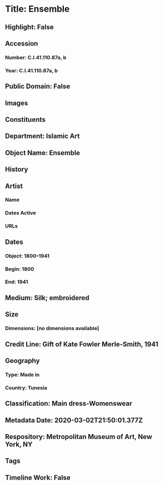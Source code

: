 # Title: Ensemble
## Highlight: False
## Accession
### Number: C.I.41.110.87a, b
### Year: C.I.41.110.87a, b
## Public Domain: False
## Images
## Constituents
## Department: Islamic Art
## Object Name: Ensemble
## History
## Artist
### Name
### Dates Active
### URLs
## Dates
### Object: 1800–1941
### Begin: 1800
### End: 1941
## Medium: Silk; embroidered
## Size
### Dimensions: [no dimensions available]
## Credit Line: Gift of Kate Fowler Merle-Smith, 1941
## Geography
### Type: Made in
### Country: Tunesia
## Classification: Main dress-Womenswear
## Metadata Date: 2020-03-02T21:50:01.377Z
## Respository: Metropolitan Museum of Art, New York, NY
## Tags
## Timeline Work: False
